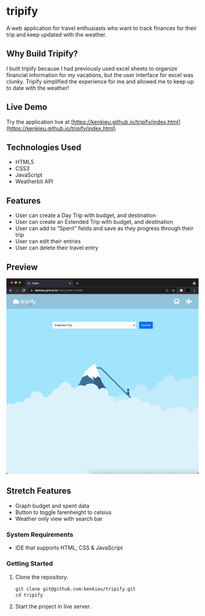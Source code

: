 # tripify

A web application for travel enthusiasts who want to track finances for their trip and keep updated with the weather.

## Why Build Tripify?

I built tripify because I had previously used excel sheets to organize financial information for my vacations, but the user interface for excel was clunky. Tripify simplified the experience for me and allowed me to keep up to date with the weather!

## Live Demo

Try the application live at [https://kenkieu.github.io/tripify/index.html](https://kenkieu.github.io/tripify/index.html)

## Technologies Used

- HTML5
- CSS3
- JavaScript
- Weatherbit API

## Features

- User can create a Day Trip with budget, and destination
- User can create an Extended Trip with budget, and destination
- User can add to “Spent” fields and save as they progress through their trip
- User can edit their entries
- User can delete their travel entry

## Preview

![tripify](images/card-render.gif)

## Stretch Features

- Graph budget and spent data
- Button to toggle farenheight to celsius
- Weather only view with search bar

### System Requirements

- IDE that supports HTML, CSS & JavaScript

### Getting Started

1. Clone the repository.

    ```shell
    git clone git@github.com:kenkieu/tripify.git
    cd tripify
    ```

2. Start the project in live server.
